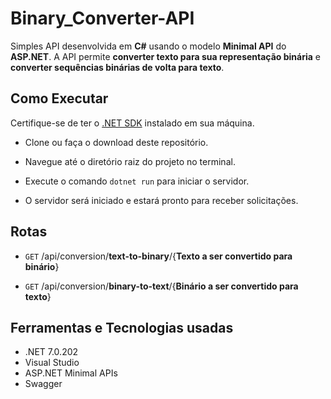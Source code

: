 # Binary_Converter-API

Simples API desenvolvida em **C#** usando o modelo **Minimal API** do **ASP.NET**. A API permite **converter texto para sua representação binária** e **converter sequências binárias de volta para texto**.

## Como Executar
Certifique-se de ter o [.NET SDK](https://dotnet.microsoft.com/download) instalado em sua máquina.

- Clone ou faça o download deste repositório.

- Navegue até o diretório raiz do projeto no terminal.

- Execute o comando `dotnet run` para iniciar o servidor.

- O servidor será iniciado e estará pronto para receber solicitações.

## Rotas
- `GET` /api/conversion/**text-to-binary**/{**Texto a ser convertido para binário**}

- `GET` /api/conversion/**binary-to-text**/{**Binário a ser convertido para texto**}

## Ferramentas e Tecnologias usadas
- .NET 7.0.202
- Visual Studio
- ASP.NET Minimal APIs
- Swagger

